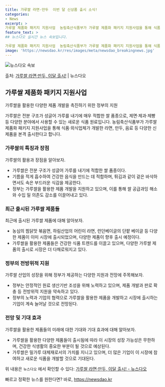 ```yaml
---
title: 가루쌀 라면·만두  이번 달 신상품 출시 소식!
categories:
- News
excerpt: >
가루쌀 제품화 패키지 지원사업  농림축산식품부가 가루쌀 제품화 패키지 지원사업을 통해 식품·외식업체가 개발한…
feature_text: >
## 뉴스다오 실시간 뉴스 속보입니다.

가루쌀 제품화 패키지 지원사업  농림축산식품부가 가루쌀 제품화 패키지 지원사업을 통해 식품·외식업체가 개발한…
image: 'https://newsdao.kr/res/images/meta/newsdao_breakingnews.jpg'
---
```


![뉴스다오 속보](https://newsdao.kr/res/images/meta/newsdao_breakingnews.jpg)

<p>출처: <a href="https://newsdao.kr/4466" rel="dofollow">가루쌀 라면·만두, 이달 출시!</a> | 뉴스다오</p>

<h2 data-ke-size="size26">가루쌀 제품화 패키지 지원사업</h2>
가루쌀을 활용한 다양한 제품 개발을 촉진하기 위한 정부의 지원

<p data-ke-size="size16">가루쌀은 전분 구조가 성글어 가루를 내기에 매우 적합한 쌀 품종으로, 제면·제과·제빵 등 다양한 분야에서 사용할 수 있는 새로운 식품 원료입니다. 농림축산식품부가 가루쌀 제품화 패키지 지원사업을 통해 식품·외식업체가 개발한 라면, 만두, 음료 등 다양한 신제품을 본격 출시한다고 합니다.</p>

<h3>가루쌀의 특징과 장점</h3>
가루쌀의 활용과 장점을 알아보자.

<ul>
  <li>가루쌀은 전분 구조가 성글어 가루를 내기에 적합한 쌀 품종이다.</li>
  <li>기름을 적게 흡수하여 건강한 음식을 만드는 데 적합하며, 튀김과 같이 겉은 바삭하면서도 속은 부드러운 식감을 제공한다.</li>
  <li>정부는 가루쌀을 활용한 제품 개발을 지원하고 있으며, 이를 통해 쌀 공급과잉 해소와 수입 밀 의존도 감소를 이끌어내고 있다.</li>
</ul>

<h3>최근 출시된 가루쌀 제품들</h3>
최근에 출시된 가루쌀 제품에 대해 알아보자.

<ul>
  <li>농심의 찜닭맛 볶음면, 하림산업의 어린이 라면, 런던베이글의 단팥 베이글 등 다양한 제품이 이미 시장에 출시되었으며, 다양한 제품이 향후 출시 예정이다.</li>
  <li>가루쌀을 활용한 제품들은 건강한 식품 트렌드를 이끌고 있으며, 다양한 가루쌀 제품의 출시로 시장은 더 다채로워지고 있다.</li>
</ul>

<h3>정부의 전방위적 지원</h3>
가루쌀 산업의 성장을 위해 정부가 제공하는 다양한 지원과 전망에 주목해보자.

<ul>
  <li>정부는 안정적인 원료 생산기반 조성을 위해 노력하고 있으며, 제품 개발과 판로 확충 등 전방위적 지원을 약속하고 있다.</li>
  <li>정부의 노력과 기업의 협력으로 가루쌀을 활용한 제품을 개발하고 시장에 출시하는 기업이 계속 늘어날 것으로 전망된다.</li>
</ul>

<h3>전망 및 기대 효과</h3>
가루쌀을 활용한 제품들의 미래에 대한 기대와 기대 효과에 대해 알아보자.

<ul>
  <li>가루쌀을 활용한 다양한 제품들이 출시됨에 따라 이 시장의 성장 가능성은 무한하며, 건강한 식생활의 중요한 부분이 될 것으로 예상된다.</li>
  <li>가루쌀은 밀가루 대체재로서의 가치를 지니고 있으며, 더 많은 기업이 이 시장에 참여하고 새로운 식품을 개발할 것으로 기대된다.</li>
</ul>

위 내용은 `뉴스다오` 에서 확인할 수 있다: [가루쌀 라면·만두, 이달 출시! - 뉴스다오](https://newsdao.kr/4466) 

빠르고 정확한 뉴스를 원한다면? 바로, <a href="https://newsdao.kr" rel="dofollow">https://newsdao.kr</a>


    
